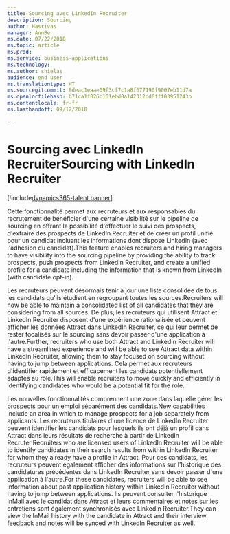 ```yaml
---
title: Sourcing avec LinkedIn Recruiter
description: Sourcing
author: Hasrivas
manager: AnnBe
ms.date: 07/22/2018
ms.topic: article
ms.prod: 
ms.service: business-applications
ms.technology: 
ms.author: shielas
audience: end user
ms.translationtype: HT
ms.sourcegitcommit: 8deac1eaae09f3cf7c1a8f677190f9007eb11d7a
ms.openlocfilehash: b71ca1f026b161ebd0a142312dd6fff03951243b
ms.contentlocale: fr-fr
ms.lasthandoff: 09/12/2018

---
```


# <a name="sourcing-with-linkedin-recruiter"></a><span data-ttu-id="4c130-103">Sourcing avec LinkedIn Recruiter</span><span class="sxs-lookup"><span data-stu-id="4c130-103">Sourcing with LinkedIn Recruiter</span></span>

[!include[dynamics365-talent banner](../../includes/dynamics365-talent.md)]

<span data-ttu-id="4c130-104">Cette fonctionnalité permet aux recruteurs et aux responsables du recrutement de bénéficier d'une certaine visibilité sur le pipeline de sourcing en offrant la possibilité d'effectuer le suivi des prospects, d'extraire des prospects de LinkedIn Recruiter et de créer un profil unifié pour un candidat incluant les informations dont dispose LinkedIn (avec l'adhésion du candidat).</span><span class="sxs-lookup"><span data-stu-id="4c130-104">This feature enables recruiters and hiring managers to have visibility into the sourcing pipeline by providing the ability to track prospects, push prospects from LinkedIn Recruiter, and create a unified profile for a candidate including the information that is known from LinkedIn (with candidate opt-in).</span></span>

<span data-ttu-id="4c130-105">Les recruteurs peuvent désormais tenir à jour une liste consolidée de tous les candidats qu'ils étudient en regroupant toutes les sources.</span><span class="sxs-lookup"><span data-stu-id="4c130-105">Recruiters will now be able to maintain a consolidated list of all candidates that they are considering from all sources.</span></span> <span data-ttu-id="4c130-106">De plus, les recruteurs qui utilisent Attract et LinkedIn Recruiter disposent d'une expérience rationalisée et peuvent afficher les données Attract dans LinkedIn Recruiter, ce qui leur permet de rester focalisés sur le sourcing sans devoir passer d'une application à l'autre.</span><span class="sxs-lookup"><span data-stu-id="4c130-106">Further, recruiters who use both Attract and LinkedIn Recruiter will have a streamlined experience and will be able to see Attract data within LinkedIn Recruiter, allowing them to stay focused on sourcing without having to jump between applications.</span></span> <span data-ttu-id="4c130-107">Cela permet aux recruteurs d'identifier rapidement et efficacement les candidats potentiellement adaptés au rôle.</span><span class="sxs-lookup"><span data-stu-id="4c130-107">This will enable recruiters to move quickly and efficiently in identifying candidates who would be a potential fit for the role.</span></span>

<span data-ttu-id="4c130-108">Les nouvelles fonctionnalités comprennent une zone dans laquelle gérer les prospects pour un emploi séparément des candidats.</span><span class="sxs-lookup"><span data-stu-id="4c130-108">New capabilities include an area in which to manage prospects for a job separately from applicants.</span></span> <span data-ttu-id="4c130-109">Les recruteurs titulaires d'une licence de LinkedIn Recruiter peuvent identifier les candidats pour lesquels ils ont déjà un profil dans Attract dans leurs résultats de recherche à partir de LinkedIn Recruter.</span><span class="sxs-lookup"><span data-stu-id="4c130-109">Recruiters who are licensed users of LinkedIn Recruiter will be able to identify candidates in their search results from within LinkedIn Recruiter for whom they already have a profile in Attract.</span></span> <span data-ttu-id="4c130-110">Pour ces candidats, les recruteurs peuvent également afficher des informations sur l'historique des candidatures précédentes dans LinkedIn Recruiter sans devoir passer d'une application à l'autre.</span><span class="sxs-lookup"><span data-stu-id="4c130-110">For these candidates, recruiters will be able to see information about past application history within LinkedIn Recruiter without having to jump between applications.</span></span> <span data-ttu-id="4c130-111">Ils peuvent consulter l'historique InMail avec le candidat dans Attract et leurs commentaires et notes sur les entretiens sont également synchronisés avec LinkedIn Recruiter.</span><span class="sxs-lookup"><span data-stu-id="4c130-111">They can view the InMail history with the candidate in Attract and their interview feedback and notes will be synced with LinkedIn Recruiter as well.</span></span>

<!--
## Who uses this feature
This feature is mainly used by recruiters within an organization.
## License required
Requires LinkedIn Recruiter System Connect and a Talent license.
## Setup required
Some of the capabilities in this feature will require each user to have a
license to LinkedIn Recruiter.
## Availability
Cloud
## Regional availability
Global
-->

